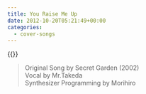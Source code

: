 ```yaml
---
title: You Raise Me Up
date: 2012-10-20T05:21:49+00:00
categories:
  - cover-songs
---
```


{{<youtube mvPUG-OJvYE>}}

> Original Song by Secret Garden (2002)  
> Vocal by Mr.Takeda  
> Synthesizer Programming by Morihiro